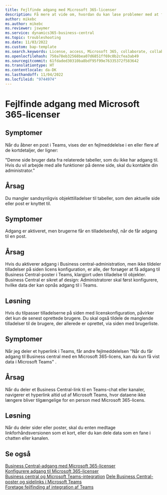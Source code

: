 ```yaml
---
title: Fejlfinde adgang med Microsoft 365-licenser
description: Få mere at vide om, hvordan du kan løse problemer med at få adgang til Business central med en Microsoft 365-licens.
author: mikebc
ms.author: mikebc
ms.reviewer: jswymer
ms.service: dynamics365-business-central
ms.topic: troubleshooting
ms.date: 11/03/2022
ms.custom: bap-template
ms.search.keywords: License, access, Microsoft 365, collaborate, collaboration, Teams, Microsoft Teams
ms.openlocfilehash: 750a78eb32568bea07d6851ff69c0b2cfea3ab49
ms.sourcegitcommit: 61fdaded30310ba8bdf95f99e76335372f583642
ms.translationtype: HT
ms.contentlocale: da-DK
ms.lasthandoff: 11/04/2022
ms.locfileid: "9744974"
---
```

# <a name="troubleshoot-access-with-microsoft-365-licenses"></a>Fejlfinde adgang med Microsoft 365-licenser

## <a name="symptoms"></a>Symptomer

Når du åbner en post i Teams, vises der en fejlmeddelelse i en eller flere af de kortdetaljer, der ligner:

"Denne side bruger data fra relaterede tabeller, som du ikke har adgang til. Hvis du vil arbejde med alle funktioner på denne side, skal du kontakte din administrator."

## <a name="cause"></a>Årsag

Du mangler sandsynligvis objekttilladelser til tabeller, som den aktuelle side eller post er knyttet til.

## <a name="symptoms"></a>Symptomer

Adgang er aktiveret, men brugerne får en tilladelsesfejl, når de får adgang til en post.

## <a name="cause"></a>Årsag

Hvis du aktiverer adgang i Business central-administration, men ikke tildeler tilladelser på siden licens konfiguration, er alle, der forsøger at få adgang til Business Central-poster i Teams, klargjort uden tilladelse til objekter. Business Central er sikret af design: Administratorer skal først konfigurere, hvilke data der kan opnås adgang til i Teams. 

## <a name="resolution"></a>Løsning

Hvis du tilpasser tilladelserne på siden med licenskonfiguration, påvirker det kun de senest oprettede brugere. Du skal også tildele de manglende tilladelser til de brugere, der allerede er oprettet, via siden med brugerliste. 

## <a name="symptoms"></a>Symptomer

Når jeg deler et hyperlink i Teams, får andre fejlmeddelelsen "Når du får adgang til Business central med en Microsoft 365-licens, kan du kun få vist data i Microsoft Teams" .

## <a name="cause"></a>Årsag

Når du deler et Business Central-link til en Teams-chat eller kanaler, navigerer et hyperlink altid ud af Microsoft Teams, hvor dataene ikke længere bliver tilgængelige for en person med Microsoft 365-licens.

## <a name="resolution"></a>Løsning

Når du deler sider eller poster, skal du enten medtage linkforhåndsversionen som et kort, eller du kan dele data som en fane i chatten eller kanalen.

## <a name="see-also"></a>Se også

[Business Central-adgang med Microsoft 365-licenser](admin-access-with-m365-license.md#minimum-requirements)  
[Konfigurere adgang til Microsoft 365-licenser](admin-access-with-m365-license-setup.md)  
[Business central og Microsoft Teams-integration](across-teams-overview.md)
[Dele Business Central-poster og sidelinks i Microsoft Teams](across-working-with-teams.md)  
[Foretage fejlfinding af integration af Teams](admin-teams-troubleshooting.md)  